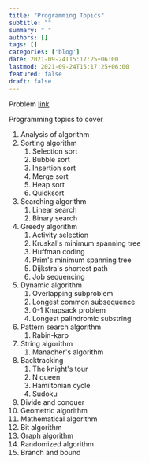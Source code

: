 ```yaml
---
title: "Programming Topics"
subtitle: ""
summary: " "
authors: []
tags: []
categories: ['blog']
date: 2021-09-24T15:17:25+06:00
lastmod: 2021-09-24T15:17:25+06:00
featured: false
draft: false
---
```

Problem [link]()

Programming topics to cover

 1. Analysis of algorithm
 2. Sorting algorithm
    1. Selection sort
    2. Bubble sort
    3. Insertion sort
    4. Merge sort
    5. Heap sort
    6. Quicksort
 3. Searching algorithm
    1. Linear search
    2. Binary search
 4. Greedy algorithm
    1. Activity selection
    2. Kruskal's minimum spanning tree
    3. Huffman coding
    4. Prim's minimum spanning tree
    5. Dijkstra's shortest path
    6. Job sequencing
 5. Dynamic algorithm
    1. Overlapping subproblem
    2. Longest common subsequence
    3. 0-1 Knapsack problem
    4. Longest palindromic substring
 6. Pattern search algorithm
    1. Rabin-karp
 7. String algorithm
    1. Manacher's algorithm
 8. Backtracking
    1. The knight's tour
    2. N queen
    3. Hamiltonian cycle
    4. Sudoku
 9. Divide and conquer
10. Geometric algorithm
11. Mathematical algorithm
12. Bit algorithm
13. Graph algorithm
14. Randomized algorithm
15. Branch and bound